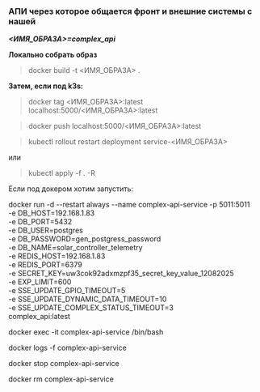 ### АПИ через которое общается фронт и внешние системы с нашей

  

***<ИМЯ_ОБРАЗА>=complex_api***


**Локально собрать образ**

> docker build -t <ИМЯ_ОБРАЗА> .



**Затем, если под k3s:**

> docker tag <ИМЯ_ОБРАЗА>:latest localhost:5000/<ИМЯ_ОБРАЗА>:latest

> docker push localhost:5000/<ИМЯ_ОБРАЗА>:latest

> kubectl rollout restart deployment service-<ИМЯ_ОБРАЗА>

или

> kubectl apply -f . -R

  

Если под докером хотим запустить:

docker run -d --restart always --name complex-api-service -p 5011:5011 \
    -e DB_HOST=192.168.1.83 \
    -e DB_PORT=5432 \
    -e DB_USER=postgres \
    -e DB_PASSWORD=gen_postgress_password \
    -e DB_NAME=solar_controller_telemetry \
    -e REDIS_HOST=192.168.1.83 \
    -e REDIS_PORT=6379 \
    -e SECRET_KEY=uw3cok92adxmzpf35_secret_key_value_12082025 \
    -e EXP_LIMIT=600 \
    -e SSE_UPDATE_GPIO_TIMEOUT=5 \
    -e SSE_UPDATE_DYNAMIC_DATA_TIMEOUT=10 \
    -e SSE_UPDATE_COMPLEX_STATUS_TIMEOUT=3 \
    complex_api:latest

docker exec -it complex-api-service /bin/bash

docker logs -f complex-api-service

docker stop complex-api-service

docker rm complex-api-service
